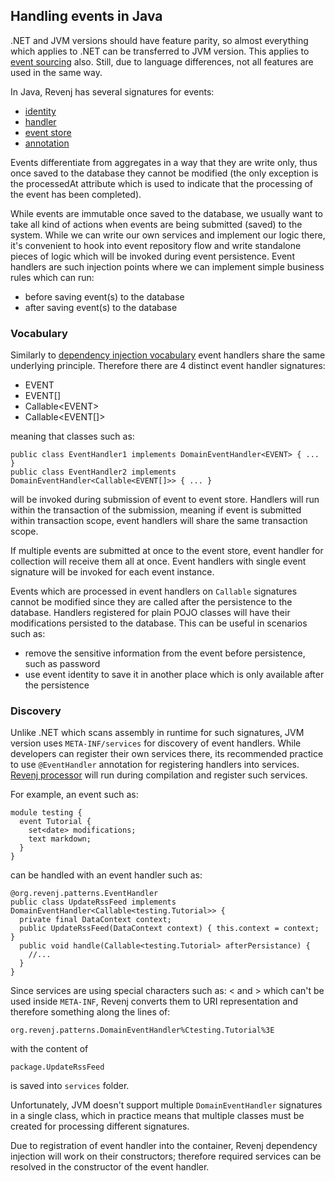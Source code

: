 ## Handling events in Java

.NET and JVM versions should have feature parity, so almost everything which applies to .NET can be transferred to JVM version.
This applies to [event sourcing](revenj-tutorial-event-sourcing.md) also.
Still, due to language differences, not all features are used in the same way.

In Java, Revenj has several signatures for events:

 * [identity](https://github.com/ngs-doo/revenj/blob/master/java/revenj-core/src/main/java/org/revenj/patterns/DomainEvent.java)
 * [handler](https://github.com/ngs-doo/revenj/blob/master/java/revenj-core/src/main/java/org/revenj/patterns/DomainEventHandler.java)
 * [event store](https://github.com/ngs-doo/revenj/blob/master/java/revenj-core/src/main/java/org/revenj/patterns/DomainEventStore.java)
 * [annotation](https://github.com/ngs-doo/revenj/blob/master/java/revenj-core/src/main/java/org/revenj/patterns/EventHandler.java) 

Events differentiate from aggregates in a way that they are write only, thus once saved to the database they cannot be modified (the only exception is the processedAt attribute which is used to indicate that the processing of the event has been completed).

While events are immutable once saved to the database, we usually want to take all kind of actions when events are being submitted (saved) to the system. 
While we can write our own services and implement our logic there, it's convenient to hook into event repository flow and write standalone pieces of logic which will be invoked during event persistence.
Event handlers are such injection points where we can implement simple business rules which can run:

 * before saving event(s) to the database
 * after saving event(s) to the database

### Vocabulary
 
Similarly to [dependency injection vocabulary](revenj-tutorial-dependency-injection.md) event handlers share the same underlying principle.
Therefore there are 4 distinct event handler signatures:

 * EVENT
 * EVENT[]
 * Callable&lt;EVENT&gt;
 * Callable&lt;EVENT[]&gt;

meaning that classes such as:

    public class EventHandler1 implements DomainEventHandler<EVENT> { ... }
    public class EventHandler2 implements DomainEventHandler<Callable<EVENT[]>> { ... }

will be invoked during submission of event to event store.
Handlers will run within the transaction of the submission, meaning if event is submitted within transaction scope, event handlers will share the same transaction scope.

If multiple events are submitted at once to the event store, event handler for collection will receive them all at once.
Event handlers with single event signature will be invoked for each event instance.

Events which are processed in event handlers on `Callable` signatures cannot be modified since they are called after the persistence to the database.
Handlers registered for plain POJO classes will have their modifications persisted to the database.
This can be useful in scenarios such as:

 * remove the sensitive information from the event before persistence, such as password
 * use event identity to save it in another place which is only available after the persistence

### Discovery

Unlike .NET which scans assembly in runtime for such signatures, JVM version uses `META-INF/services` for discovery of event handlers.
While developers can register their own services there, its recommended practice to use `@EventHandler` annotation for registering handlers into services.
[Revenj processor](https://github.com/ngs-doo/revenj/blob/master/java/revenj-core/src/main/java/org/revenj/processor/RevenjProcessor.java) will run during compilation and register such services.

For example, an event such as:

    module testing {
      event Tutorial {
        set<date> modifications;
        text markdown;
      }
    }

can be handled with an event handler such as:

    @org.revenj.patterns.EventHandler
	public class UpdateRssFeed implements DomainEventHandler<Callable<testing.Tutorial>> {
	  private final DataContext context;
	  public UpdateRssFeed(DataContext context) { this.context = context; }
      public void handle(Callable<testing.Tutorial> afterPersistance) {
	    //...
      }
    }

Since services are using special characters such as: &lt; and &gt; which can't be used inside `META-INF`, Revenj converts them to URI representation and therefore something along the lines of:

    org.revenj.patterns.DomainEventHandler%Ctesting.Tutorial%3E

with the content of

    package.UpdateRssFeed

is saved into `services` folder.

Unfortunately, JVM doesn't support multiple `DomainEventHandler` signatures in a single class, which in practice means that multiple classes must be created for processing different signatures.

Due to registration of event handler into the container, Revenj dependency injection will work on their constructors; therefore required services can be resolved in the constructor of the event handler.